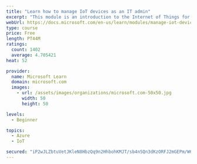 ```yaml
---
title: "Learn how to manage IoT devices as an IT admin"
excerpt: "This module is an introduction to the Internet of Things for IT admins."
webUrl: https://docs.microsoft.com/en-us/learn/modules/manage-iot-devices/
type: course
price: Free
length: PT44M
ratings:
  count: 1402
  average: 4.705421
heat: 52

provider:
  name: Microsoft Learn
  domain: microsoft.com
  images:
    - url: /assets/images/organizations/microsoft.com-50x50.jpg
      width: 50
      height: 50

levels:
  - Beginner

topics:
  - Azure
  - IoT

secured: "iP2wJLZbtuVetJKleN8HbzQq9n2HhbohKMJT/sb4nSQn3dKzORFJ2mGEPm/W6YbZAkRsM/1inf4Pyjqwy/0l0LU8BpV290Q6ZGGTs2v6qPE+jN7qqaRSDDQSmXkg7uL2HHNHWSmApvzD+IqmkM4QBYga2dAiof5DoGcTRGCSU/6vcGjZf8GHCBEr/LWlkO/+HYbe9kqE33WT3DcUASx30DAtpnC/txVVKRKLRTTmeYtkjFzmgmGJtXH2Mbh5oIVusOG63SGqrvbftdAOKPaKbLqSBartKfbOE/SGKlvTSW+5pGmtQouRMrum9eLTNswIx2npQ6ZTl7fONnukxWeYVPvvfT7qgNA5x5RqyTWkAq7Vr2ghxtzh0mgeXzBDA7/Mv/ZX6zvbadqeNeN8oAHBn5z1IyImjdVzf+ybG27lqWQ=;k+Mg+Fj60GxOjK70RnmFBA=="
---
```


